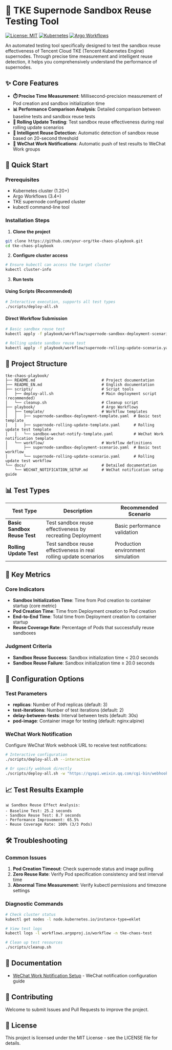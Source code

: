 # 🚀 TKE Supernode Sandbox Reuse Testing Tool

[![License: MIT](https://img.shields.io/badge/License-MIT-yellow.svg)](https://opensource.org/licenses/MIT)
[![Kubernetes](https://img.shields.io/badge/Kubernetes-1.20+-blue.svg)](https://kubernetes.io/)
[![Argo Workflows](https://img.shields.io/badge/Argo%20Workflows-3.4+-green.svg)](https://argoproj.github.io/argo-workflows/)

An automated testing tool specifically designed to test the sandbox reuse effectiveness of Tencent Cloud TKE (Tencent Kubernetes Engine) supernodes. Through precise time measurement and intelligent reuse detection, it helps you comprehensively understand the performance of supernodes.

## ✨ Core Features

- **⏱️ Precise Time Measurement**: Millisecond-precision measurement of Pod creation and sandbox initialization time
- **📊 Performance Comparison Analysis**: Detailed comparison between baseline tests and sandbox reuse tests
- **🔄 Rolling Update Testing**: Test sandbox reuse effectiveness during real rolling update scenarios
- **🎯 Intelligent Reuse Detection**: Automatic detection of sandbox reuse based on 20-second threshold
- **💬 WeChat Work Notifications**: Automatic push of test results to WeChat Work groups

## 🚀 Quick Start

### Prerequisites

- Kubernetes cluster (1.20+)
- Argo Workflows (3.4+)
- TKE supernode configured cluster
- kubectl command-line tool

### Installation Steps

1. **Clone the project**
```bash
git clone https://github.com/your-org/tke-chaos-playbook.git
cd tke-chaos-playbook
```

2. **Configure cluster access**
```bash
# Ensure kubectl can access the target cluster
kubectl cluster-info
```

3. **Run tests**

#### Using Scripts (Recommended)
```bash
# Interactive execution, supports all test types
./scripts/deploy-all.sh
```

#### Direct Workflow Submission
```bash
# Basic sandbox reuse test
kubectl apply -f playbook/workflow/supernode-sandbox-deployment-scenario.yaml

# Rolling update sandbox reuse test
kubectl apply -f playbook/workflow/supernode-rolling-update-scenario.yaml
```

## 📁 Project Structure

```
tke-chaos-playbook/
├── README.md                             # Project documentation
├── README_EN.md                          # English documentation
├── scripts/                              # Script tools
│   ├── deploy-all.sh                     # Main deployment script (recommended)
│   └── cleanup.sh                        # Cleanup script
├── playbook/                             # Argo Workflows
│   ├── template/                         # Workflow templates
│   │   ├── supernode-sandbox-deployment-template.yaml  # Basic test template
│   │   ├── supernode-rolling-update-template.yaml      # Rolling update test template
│   │   └── sandbox-wechat-notify-template.yaml         # WeChat Work notification template
│   └── workflow/                         # Workflow definitions
│       ├── supernode-sandbox-deployment-scenario.yaml  # Basic test workflow
│       └── supernode-rolling-update-scenario.yaml      # Rolling update test workflow
└── docs/                                 # Detailed documentation
    └── WECHAT_NOTIFICATION_SETUP.md      # WeChat notification setup guide
```

## 📊 Test Types

| Test Type | Description | Recommended Scenario |
|---|---|---|
| **Basic Sandbox Reuse Test** | Test sandbox reuse effectiveness by recreating Deployment | Basic performance validation |
| **Rolling Update Test** | Test sandbox reuse effectiveness in real rolling update scenarios | Production environment simulation |

## 🎯 Key Metrics

### Core Indicators
- **Sandbox Initialization Time**: Time from Pod creation to container startup (core metric)
- **Pod Creation Time**: Time from Deployment creation to Pod creation
- **End-to-End Time**: Total time from Deployment creation to container startup
- **Reuse Coverage Rate**: Percentage of Pods that successfully reuse sandboxes

### Judgment Criteria
- **Sandbox Reuse Success**: Sandbox initialization time < 20.0 seconds
- **Sandbox Reuse Failure**: Sandbox initialization time ≥ 20.0 seconds

## 🔧 Configuration Options

### Test Parameters
- **replicas**: Number of Pod replicas (default: 3)
- **test-iterations**: Number of test iterations (default: 2)
- **delay-between-tests**: Interval between tests (default: 30s)
- **pod-image**: Container image for testing (default: nginx:alpine)

### WeChat Work Notification
Configure WeChat Work webhook URL to receive test notifications:
```bash
# Interactive configuration
./scripts/deploy-all.sh --interactive

# Or specify webhook directly
./scripts/deploy-all.sh -w "https://qyapi.weixin.qq.com/cgi-bin/webhook/send?key=YOUR_KEY"
```

## 📈 Test Results Example

```
📊 Sandbox Reuse Effect Analysis:
- Baseline Test: 25.2 seconds
- Sandbox Reuse Test: 8.7 seconds  
- Performance Improvement: 65.5%
- Reuse Coverage Rate: 100% (3/3 Pods)
```

## 🛠️ Troubleshooting

### Common Issues
1. **Pod Creation Timeout**: Check supernode status and image pulling
2. **Zero Reuse Rate**: Verify Pod specification consistency and test interval time
3. **Abnormal Time Measurement**: Verify kubectl permissions and timezone settings

### Diagnostic Commands
```bash
# Check cluster status
kubectl get nodes -l node.kubernetes.io/instance-type=eklet

# View test logs
kubectl logs -l workflows.argoproj.io/workflow -n tke-chaos-test

# Clean up test resources
./scripts/cleanup.sh
```

## 📖 Documentation

- [WeChat Work Notification Setup](docs/WECHAT_NOTIFICATION_SETUP.md) - WeChat notification configuration guide

## 🤝 Contributing

Welcome to submit Issues and Pull Requests to improve the project.

## 📄 License

This project is licensed under the MIT License - see the LICENSE file for details.